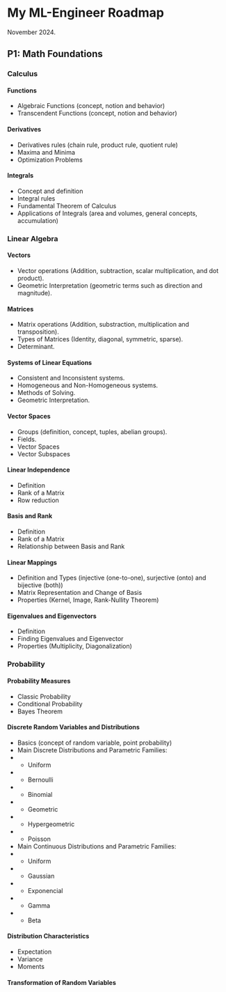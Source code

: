 # My ML-Engineer Roadmap
November 2024.
## P1: Math Foundations

### Calculus
#### Functions
- Algebraic Functions (concept, notion and behavior)
- Transcendent Functions (concept, notion and behavior)

#### Derivatives
- Derivatives rules (chain rule, product rule, quotient rule)
- Maxima and Minima
- Optimization Problems

#### Integrals
- Concept and definition
- Integral rules
- Fundamental Theorem of Calculus
- Applications of Integrals (area and volumes, general concepts, accumulation)

### Linear Algebra
#### Vectors
- Vector operations (Addition, subtraction, scalar multiplication, and dot product).
- Geometric Interpretation (geometric terms such as direction and magnitude).

#### Matrices
- Matrix operations (Addition, substraction, multiplication and transposition).
- Types of Matrices (Identity, diagonal, symmetric, sparse). 
- Determinant. 

#### Systems of Linear Equations
- Consistent and Inconsistent systems.
- Homogeneous and Non-Homogeneous systems. 
- Methods of Solving. 
- Geometric Interpretation. 

#### Vector Spaces
- Groups (definition, concept, tuples, abelian groups). 
- Fields. 
- Vector Spaces 
- Vector Subspaces

#### Linear Independence
- Definition
- Rank of a Matrix
- Row reduction

#### Basis and Rank
- Definition
- Rank of a Matrix 
- Relationship between Basis and Rank

#### Linear Mappings
- Definition and Types (injective (one-to-one), surjective (onto) and bijective (both))
- Matrix Representation and Change of Basis
- Properties (Kernel, Image, Rank-Nullity Theorem)

#### Eigenvalues and Eigenvectors
- Definition
- Finding Eigenvalues and Eigenvector
- Properties (Multiplicity, Diagonalization)

### Probability
#### Probability Measures
- Classic Probability
- Conditional Probability
- Bayes Theorem

#### Discrete Random Variables and Distributions
- Basics (concept of random variable, point probability)
- Main Discrete Distributions and Parametric Families: 
- - Uniform
- - Bernoulli
- - Binomial
- - Geometric
- - Hypergeometric
- - Poisson
- Main Continuous Distributions and Parametric Families: 
- - Uniform
- - Gaussian
- - Exponencial
- - Gamma
- - Beta

#### Distribution Characteristics
- Expectation
- Variance
- Moments

#### Transformation of Random Variables
